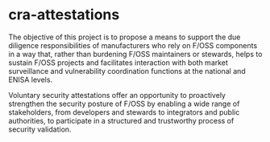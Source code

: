 # cra-attestations
The objective of this project is to propose a means to support the due diligence responsibilities of manufacturers who rely on F/OSS components in a way that, rather than burdening F/OSS maintainers or stewards, helps to sustain F/OSS projects and facilitates interaction with both market surveillance and vulnerability coordination functions at the national and ENISA levels.

Voluntary security attestations offer an opportunity to proactively strengthen the security posture of F/OSS by enabling a wide range of stakeholders, from developers and stewards to integrators and public authorities, to participate in a structured and trustworthy process of security validation.
